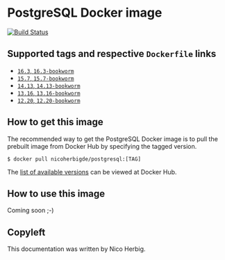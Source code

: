 # PostgreSQL Docker image

[![Build Status](https://github.com/nicoherbigio/docker-postgresql/actions/workflows/build-docker-images.yml/badge.svg)](https://github.com/nicoherbigio/docker-postgresql/actions/workflows/build-docker-images.yml)

## Supported tags and respective `Dockerfile` links

 * [`16.3`, `16.3-bookworm`](https://github.com/nicoherbigio/docker-postgresql/blob/main/16.3/debian/default/Dockerfile)
 * [`15.7`, `15.7-bookworm`](https://github.com/nicoherbigio/docker-postgresql/blob/main/15.7/debian/default/Dockerfile)
 * [`14.13`, `14.13-bookworm`](https://github.com/nicoherbigio/docker-postgresql/blob/main/14.13/debian/default/Dockerfile)
 * [`13.16`, `13.16-bookworm`](https://github.com/nicoherbigio/docker-postgresql/blob/main/13.16/debian/default/Dockerfile)
 * [`12.20`, `12.20-bookworm`](https://github.com/nicoherbigio/docker-postgresql/blob/main/12.20/debian/default/Dockerfile)

## How to get this image

The recommended way to get the PostgreSQL Docker image is to pull the prebuilt image from Docker Hub by specifying the tagged version.

```console
$ docker pull nicoherbigde/postgresql:[TAG]
```

The [list of available versions](https://hub.docker.com/r/nicoherbigde/postgresql/tags) can be viewed at Docker Hub.

## How to use this image

Coming soon ;-)

## Copyleft

This documentation was written by Nico Herbig.
